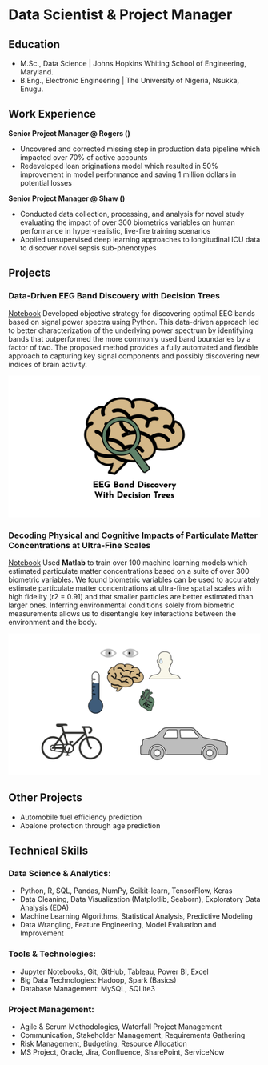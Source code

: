 # Data Scientist & Project Manager

## Education
- M.Sc., Data Science | Johns Hopkins Whiting School of Engineering, Maryland. 
- B.Eng., Electronic Engineering | The University of Nigeria, Nsukka, Enugu.

## Work Experience
**Senior Project Manager @ Rogers ()**
- Uncovered and corrected missing step in production data pipeline which impacted over 70% of active accounts
- Redeveloped loan originations model which resulted in 50% improvement in model performance and saving 1 million dollars in potential losses

**Senior Project Manager @ Shaw ()**
- Conducted data collection, processing, and analysis for novel study evaluating the impact of over 300 biometrics variables on human performance in hyper-realistic, live-fire training scenarios
- Applied unsupervised deep learning approaches to longitudinal ICU data to discover novel sepsis sub-phenotypes

## Projects
### Data-Driven EEG Band Discovery with Decision Trees
[Notebook](https://www.github.com/ujuayoku/portfolio/)
Developed objective strategy for discovering optimal EEG bands based on signal power spectra using Python. This data-driven approach led to better characterization of the underlying power spectrum by identifying bands that outperformed the more commonly used band boundaries by a factor of two. The proposed method provides a fully automated and flexible approach to capturing key signal components and possibly discovering new indices of brain activity.

![EEG Band Discovery](/assets/images/eeg_band_discovery.jpeg)

### Decoding Physical and Cognitive Impacts of Particulate Matter Concentrations at Ultra-Fine Scales
[Notebook](https://www.github.com/ujuayoku/portfolio/)
Used **Matlab** to train over 100 machine learning models which estimated particulate matter concentrations based on a suite of over 300 biometric variables. We found biometric variables can be used to accurately estimate particulate matter concentrations at ultra-fine spatial scales with high fidelity (r2 = 0.91) and that smaller particles are better estimated than larger ones. Inferring environmental conditions solely from biometric measurements allows us to disentangle key interactions between the environment and the body.

![Bike Study](/assets/images/bike_study.jpeg)

## Other Projects
- Automobile fuel efficiency prediction
- Abalone protection through age prediction
  
## Technical Skills
### Data Science & Analytics:
- Python, R, SQL, Pandas, NumPy, Scikit-learn, TensorFlow, Keras
- Data Cleaning, Data Visualization (Matplotlib, Seaborn), Exploratory Data Analysis (EDA)
- Machine Learning Algorithms, Statistical Analysis, Predictive Modeling
- Data Wrangling, Feature Engineering, Model Evaluation and Improvement

### Tools & Technologies:
- Jupyter Notebooks, Git, GitHub, Tableau, Power BI, Excel
- Big Data Technologies: Hadoop, Spark (Basics)
- Database Management: MySQL, SQLite3

### Project Management:
- Agile & Scrum Methodologies, Waterfall Project Management
- Communication, Stakeholder Management, Requirements Gathering
- Risk Management, Budgeting, Resource Allocation
- MS Project, Oracle, Jira, Confluence, SharePoint, ServiceNow
